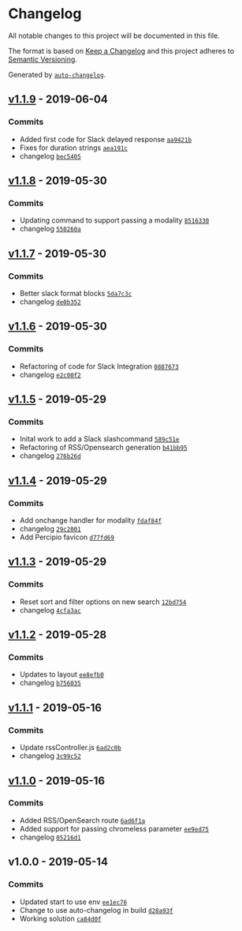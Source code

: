 # Changelog

All notable changes to this project will be documented in this file.

The format is based on [Keep a Changelog](http://keepachangelog.com/en/1.0.0/)
and this project adheres to [Semantic Versioning](http://semver.org/spec/v2.0.0.html).

Generated by [`auto-changelog`](https://github.com/CookPete/auto-changelog).

## [v1.1.9](https://github.com/martinholden-skillsoft/node-percipio-federatedsearchweb/compare/v1.1.8...v1.1.9) - 2019-06-04

### Commits

- Added first code for Slack delayed response [`aa9421b`](https://github.com/martinholden-skillsoft/node-percipio-federatedsearchweb/commit/aa9421b93e5f4e302243ffc64bd589ff3f8a19f8)
- Fixes for duration strings [`aea191c`](https://github.com/martinholden-skillsoft/node-percipio-federatedsearchweb/commit/aea191ce8eb04156a2f0a70cdd31fc0298148654)
- changelog [`bec5405`](https://github.com/martinholden-skillsoft/node-percipio-federatedsearchweb/commit/bec5405b29fbae5dfdf76639e73a895a61ce8fab)

## [v1.1.8](https://github.com/martinholden-skillsoft/node-percipio-federatedsearchweb/compare/v1.1.7...v1.1.8) - 2019-05-30

### Commits

- Updating command to support passing a modality [`8516330`](https://github.com/martinholden-skillsoft/node-percipio-federatedsearchweb/commit/8516330fe34de725ec3de82a439d0960eec9a738)
- changelog [`550260a`](https://github.com/martinholden-skillsoft/node-percipio-federatedsearchweb/commit/550260a751f2e926f537cdf1335dcb5ba943f68d)

## [v1.1.7](https://github.com/martinholden-skillsoft/node-percipio-federatedsearchweb/compare/v1.1.6...v1.1.7) - 2019-05-30

### Commits

- Better slack format blocks [`5da7c3c`](https://github.com/martinholden-skillsoft/node-percipio-federatedsearchweb/commit/5da7c3cdb0b754b71cfa36f06c7486dff813c7e9)
- changelog [`de0b352`](https://github.com/martinholden-skillsoft/node-percipio-federatedsearchweb/commit/de0b35268f05db1eefe3e5d716849f946277f474)

## [v1.1.6](https://github.com/martinholden-skillsoft/node-percipio-federatedsearchweb/compare/v1.1.5...v1.1.6) - 2019-05-30

### Commits

- Refactoring of code for Slack Integration [`0887673`](https://github.com/martinholden-skillsoft/node-percipio-federatedsearchweb/commit/0887673439d95cbf2c88aa062540cb8f55d73d40)
- changelog [`e2c00f2`](https://github.com/martinholden-skillsoft/node-percipio-federatedsearchweb/commit/e2c00f2fa2c1e7770ac21795f2a0b54a27fc607b)

## [v1.1.5](https://github.com/martinholden-skillsoft/node-percipio-federatedsearchweb/compare/v1.1.4...v1.1.5) - 2019-05-29

### Commits

- Inital work to add a Slack slashcommand [`589c51e`](https://github.com/martinholden-skillsoft/node-percipio-federatedsearchweb/commit/589c51e00dbf2b520b82839b2e8c8332bbfebec7)
- Refactoring of RSS/Opensearch generation [`b41bb95`](https://github.com/martinholden-skillsoft/node-percipio-federatedsearchweb/commit/b41bb95cc79c12ed17dc831a0d7315e3adc87a54)
- changelog [`276b26d`](https://github.com/martinholden-skillsoft/node-percipio-federatedsearchweb/commit/276b26dc6ef5902efea2abf02f03327e65b3c96f)

## [v1.1.4](https://github.com/martinholden-skillsoft/node-percipio-federatedsearchweb/compare/v1.1.3...v1.1.4) - 2019-05-29

### Commits

- Add onchange handler for modality [`fdaf84f`](https://github.com/martinholden-skillsoft/node-percipio-federatedsearchweb/commit/fdaf84f29f029d2e29c4a654904957e7a1bb534c)
- changelog [`29c2001`](https://github.com/martinholden-skillsoft/node-percipio-federatedsearchweb/commit/29c20015a7b208d9f4cd8d89918cfa3591f4894b)
- Add Percipio favicon [`d77fd69`](https://github.com/martinholden-skillsoft/node-percipio-federatedsearchweb/commit/d77fd69a5bb146fb0f5bc35d0c38e57e3b924e64)

## [v1.1.3](https://github.com/martinholden-skillsoft/node-percipio-federatedsearchweb/compare/v1.1.2...v1.1.3) - 2019-05-29

### Commits

- Reset sort and filter options on new search [`12bd754`](https://github.com/martinholden-skillsoft/node-percipio-federatedsearchweb/commit/12bd7540d131cfad7f3ceb253197587506699cb8)
- changelog [`4cfa3ac`](https://github.com/martinholden-skillsoft/node-percipio-federatedsearchweb/commit/4cfa3ac7c597ebbfdd5bcf172bf86b238764bfa9)

## [v1.1.2](https://github.com/martinholden-skillsoft/node-percipio-federatedsearchweb/compare/v1.1.1...v1.1.2) - 2019-05-28

### Commits

- Updates to layout [`ee8efb0`](https://github.com/martinholden-skillsoft/node-percipio-federatedsearchweb/commit/ee8efb0f4a7815af89108cf8c2425c7a64c4dbbd)
- changelog [`b756035`](https://github.com/martinholden-skillsoft/node-percipio-federatedsearchweb/commit/b756035f63045a5244e15df5b5559330def41128)

## [v1.1.1](https://github.com/martinholden-skillsoft/node-percipio-federatedsearchweb/compare/v1.1.0...v1.1.1) - 2019-05-16

### Commits

- Update rssController.js [`6ad2c0b`](https://github.com/martinholden-skillsoft/node-percipio-federatedsearchweb/commit/6ad2c0b1fa3c32f747c28f1080d95c7b96769d49)
- changelog [`3c99c52`](https://github.com/martinholden-skillsoft/node-percipio-federatedsearchweb/commit/3c99c52b5450eb5b79a04f18be8506f07237f5a3)

## [v1.1.0](https://github.com/martinholden-skillsoft/node-percipio-federatedsearchweb/compare/v1.0.0...v1.1.0) - 2019-05-16

### Commits

- Added RSS/OpenSearch route [`6ad6f1a`](https://github.com/martinholden-skillsoft/node-percipio-federatedsearchweb/commit/6ad6f1aef4b0724c440d54bc8953e27b1613c3d3)
- Added support for passing chromeless parameter [`ee9ed75`](https://github.com/martinholden-skillsoft/node-percipio-federatedsearchweb/commit/ee9ed75b64279ceba0647e9eae6e0355d03f3a6b)
- changelog [`05216d1`](https://github.com/martinholden-skillsoft/node-percipio-federatedsearchweb/commit/05216d194b05685fcb447199c69052cb2c30e65c)

## v1.0.0 - 2019-05-14

### Commits

- Updated start to use env [`ee1ec76`](https://github.com/martinholden-skillsoft/node-percipio-federatedsearchweb/commit/ee1ec767a5499c150a567b7fbb1020e4bf39e63d)
- Change to use auto-changelog in build [`d28a93f`](https://github.com/martinholden-skillsoft/node-percipio-federatedsearchweb/commit/d28a93f335593c2208b4c3f687f075d32ea3cd8a)
- Working solution [`ca84d0f`](https://github.com/martinholden-skillsoft/node-percipio-federatedsearchweb/commit/ca84d0f2f5cd6fafa0bcd63a4d73823a4d257385)
